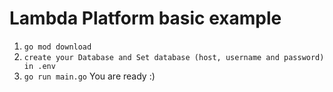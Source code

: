 # Lambda Platform basic example
1. `go mod download` 
2. `create your Database and Set database (host, username and password) in .env`
3. `go run main.go`
   You are ready :)
